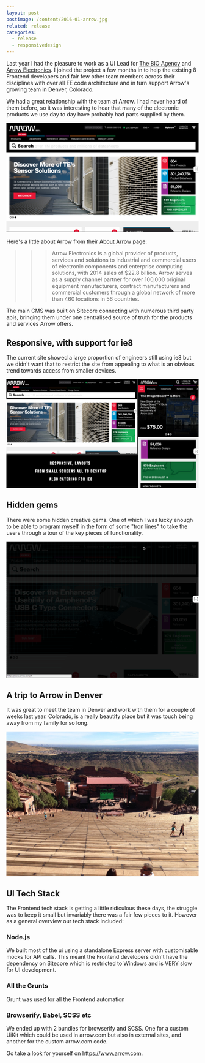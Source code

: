 ```yaml
---
layout: post
postimage: /content/2016-01-arrow.jpg
related: release
categories:
  - release
  - responsivedesign
---
```


Last year I had the pleasure to work as a UI Lead for [The BIO Agency](http://www.thebioagency.com/) and
[Arrow Electronics](https://www.arrow.com). I joined the project a few months in to help the existing 8 Frontend developers
and fair few other team members across their disciplines with over all FE code architecture and in turn support Arrow's growing team in Denver, Colorado.

We had a great relationship with the team at Arrow. I had never heard of them before, so it was interesting to hear that
many of the electronic products we use day to day have probably had parts supplied by them.

![Arrow homepage](/content/2016-01-arrow-home.jpg)

Here's a little about Arrow from their [About Arrow](https://www.arrow.com/en/about-arrow/overview) page:

>>> Arrow Electronics is a global provider of products, services and solutions to industrial and commercial users of electronic components and enterprise computing solutions, with 2014 sales of $22.8 billion. Arrow serves as a supply channel partner for over 100,000 original equipment manufacturers, contract manufacturers and commercial customers through a global network of more than 460 locations in 56 countries.

The main CMS was built on Sitecore connecting with numerous third party apis, bringing them under one centralised source
of truth for the products and services Arrow offers.

## Responsive, with support for ie8

The current site showed a large proportion of engineers still using ie8 but we didn't want that to restrict the site from
appealing to what is an obvious trend towards access from smaller devices.

![Arrow homepage](/content/2016-01-arrow-responsive.jpg)

## Hidden gems

There were some hidden creative gems. One of which I was lucky enough to be able to program myself in the form of some "tron lines" to take the users through a tour of the key
pieces of functionality.

![Arrow tour](/content/2016-01-arrow-tour.gif)

## A trip to Arrow in Denver

It was great to meet the team in Denver and work with them for a couple of weeks last year. Colorado, is a really
beautify place but it was touch being away from my family for so long.

![Colorado](/content/2016-01-colorado.jpg)


## UI Tech Stack

The Frontend tech stack is getting a little ridiculous these days, the struggle was to keep it small but invariably
there was a fair few pieces to it. However as a general overview our tech stack included:

### Node.js

We built most of the ui using a standalone Express server with customisable mocks for API calls. This meant the
Frontend developers didn't have the dependency on Sitecore which is restricted to Windows and is VERY slow for UI
development.

### All the Grunts

Grunt was used for all the Frontend automation

### Browserify, Babel, SCSS etc

We ended up with 2 bundles for browserify and SCSS. One for a custom UiKit which could be used in arrow.com but also in external sites, 
and another for the custom arrow.com code.

Go take a look for yourself on <https://www.arrow.com>.
